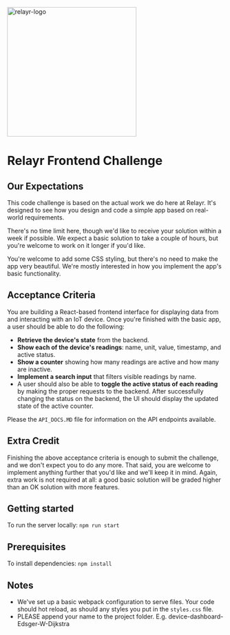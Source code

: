 <img src="https://assets.relayr.io/images/relayr/relayr_logo_transparent.png" alt="relayr-logo" width="300"/>

# Relayr Frontend Challenge

## Our Expectations


This code challenge is based on the actual work we do here at Relayr. It's designed to see how you design and code a simple app based on real-world requirements.

There's no time limit here, though we'd like to receive your solution within a week if possible. We expect a basic solution to take a couple of hours, but you're welcome to work on it longer if you'd like. 

You're welcome to add some CSS styling, but there's no need to make the app very beautiful. We're mostly interested in how you implement the app's basic functionality.

## Acceptance Criteria

You are building a React-based frontend interface for displaying data from and interacting with an IoT device. Once you're finished with the basic app, a user should be able to do the following:

* **Retrieve the device's state** from the backend.
* **Show each of the device's readings**: name, unit, value, timestamp, and active status.
* **Show a counter** showing how many readings are active and how many are inactive.
* **Implement a search input** that filters visible readings by name.
* A user should also be able to **toggle the active status of each reading** by making the proper requests to the backend. After successfully changing the status on the backend, the UI should display the updated state of the active counter.
 
Please the `API_DOCS.MD` file for information on the API endpoints available.

## Extra Credit

Finishing the above acceptance criteria is enough to submit the challenge, and we don't expect you to do any more. That said, you are welcome to implement anything further that you'd like and we'll keep it in mind. Again, extra work is not required at all: a good basic solution will be graded higher than an OK solution with more features. 

## Getting started

To run the server locally: ```npm run start```

## Prerequisites

To install dependencies: ```npm install```

## Notes
* We've set up a basic webpack configuration to serve files. Your code should hot reload, as should any styles you put in the `styles.css` file.
* PLEASE append your name to the project folder. E.g. device-dashboard-Edsger-W-Dijkstra

